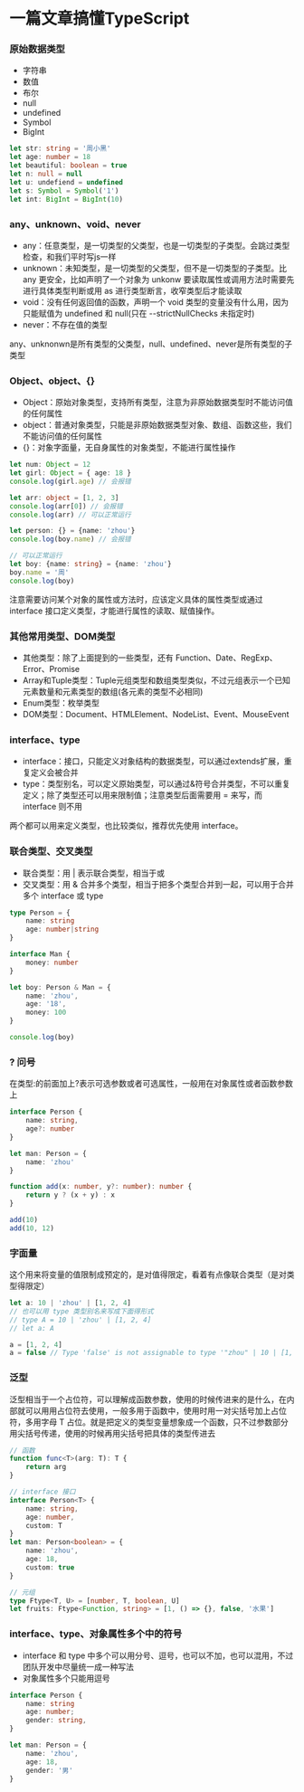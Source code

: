 # 一篇文章搞懂TypeScript

### 原始数据类型
* 字符串
* 数值
* 布尔
* null
* undefined
* Symbol
* BigInt

```ts
let str: string = '周小黑'
let age: number = 18
let beautiful: boolean = true
let n: null = null
let u: undefiend = undefined
let s: Symbol = Symbol('1')
let int: BigInt = BigInt(10)
```

### any、unknown、void、never
* any：任意类型，是一切类型的父类型，也是一切类型的子类型。会跳过类型检查，和我们平时写js一样
* unknown：未知类型，是一切类型的父类型，但不是一切类型的子类型。比 any 更安全，比如声明了一个对象为 unkonw 要读取属性或调用方法时需要先进行具体类型判断或用 as 进行类型断言，收窄类型后才能读取
* void：没有任何返回值的函数，声明一个 void 类型的变量没有什么用，因为只能赋值为 undefined 和 null(只在 --strictNullChecks 未指定时)
* never：不存在值的类型

any、unknonwn是所有类型的父类型，null、undefined、never是所有类型的子类型

### Object、object、{}
* Object：原始对象类型，支持所有类型，注意为非原始数据类型时不能访问值的任何属性
* object：普通对象类型，只能是非原始数据类型对象、数组、函数这些，我们不能访问值的任何属性
* {}：对象字面量，无自身属性的对象类型，不能进行属性操作

```ts
let num: Object = 12
let girl: Object = { age: 18 }
console.log(girl.age) // 会报错

let arr: object = [1, 2, 3]
console.log(arr[0]) // 会报错
console.log(arr) // 可以正常运行

let person: {} = {name: 'zhou'}
console.log(boy.name) // 会报错

// 可以正常运行
let boy: {name: string} = {name: 'zhou'}
boy.name = '周'
console.log(boy)
```

注意需要访问某个对象的属性或方法时，应该定义具体的属性类型或通过 interface 接口定义类型，才能进行属性的读取、赋值操作。

### 其他常用类型、DOM类型
* 其他类型：除了上面提到的一些类型，还有 Function、Date、RegExp、Error、Promise
* Array和Tuple类型：Tuple元组类型和数组类型类似，不过元组表示一个已知元素数量和元素类型的数组(各元素的类型不必相同)
* Enum类型：枚举类型
* DOM类型：Document、HTMLElement、NodeList、Event、MouseEvent

### interface、type
* interface：接口，只能定义对象结构的数据类型，可以通过extends扩展，重复定义会被合并
* type：类型别名，可以定义原始类型，可以通过&符号合并类型，不可以重复定义；除了类型还可以用来限制值；注意类型后面需要用 = 来写，而 interface 则不用

两个都可以用来定义类型，也比较类似，推荐优先使用 interface。

### 联合类型、交叉类型

* 联合类型：用 | 表示联合类型，相当于或
* 交叉类型：用 & 合并多个类型，相当于把多个类型合并到一起，可以用于合并多个 interface 或 type

```ts
type Person = {
    name: string
    age: number|string
}

interface Man {
    money: number
}

let boy: Person & Man = {
    name: 'zhou',
    age: '18',
    money: 100
}

console.log(boy)
```

### ? 问号
在类型:的前面加上?表示可选参数或者可选属性，一般用在对象属性或者函数参数上
```ts
interface Person {
    name: string,
    age?: number
}

let man: Person = {
    name: 'zhou'
}

function add(x: number, y?: number): number {
    return y ? (x + y) : x
}

add(10)
add(10, 12)
```

### 字面量
这个用来将变量的值限制成预定的，是对值得限定，看着有点像联合类型（是对类型得限定）
```ts
let a: 10 | 'zhou' | [1, 2, 4]
// 也可以用 type 类型别名来写成下面得形式
// type A = 10 | 'zhou' | [1, 2, 4]
// let a: A

a = [1, 2, 4]
a = false // Type 'false' is not assignable to type '"zhou" | 10 | [1, 2, 4]'.ts(2322)
```

### 泛型
泛型相当于一个占位符，可以理解成函数参数，使用的时候传进来的是什么，在内部就可以用用占位符去使用，一般多用于函数中，使用时用一对尖括号加上占位符，多用字母 T 占位。就是把定义的类型变量想象成一个函数，只不过参数部分用尖括号传递，使用的时候再用尖括号把具体的类型传进去
```ts
// 函数
function func<T>(arg: T): T {
    return arg
}

// interface 接口
interface Person<T> {
    name: string,
    age: number,
    custom: T
}
let man: Person<boolean> = {
    name: 'zhou',
    age: 18,
    custom: true
}

// 元组
type Ftype<T, U> = [number, T, boolean, U]
let fruits: Ftype<Function, string> = [1, () => {}, false, '水果']
```

### interface、type、对象属性多个中的符号
* interface 和 type 中多个可以用分号、逗号，也可以不加，也可以混用，不过团队开发中尽量统一成一种写法
* 对象属性多个只能用逗号

```ts
interface Person {
    name: string
    age: number;
    gender: string,
}

let man: Person = {
    name: 'zhou',
    age: 18,
    gender: '男'
}
```
